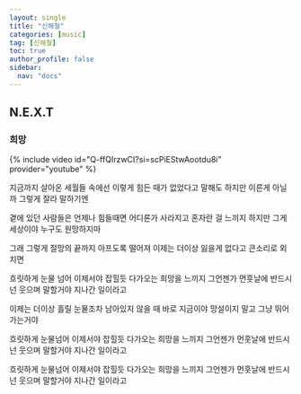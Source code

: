 ```yaml
---
layout: single
title: "신해철"
categories: [music]
tag: [신해철]
toc: true
author_profile: false
sidebar:
  nav: "docs"
---
```

## N.E.X.T
### 희망
{% include video id="Q-ffQIrzwCI?si=scPiEStwAootdu8i" provider="youtube" %}

지금까지 살아온 세월들 속에선
이렇게 힘든 때가 없었다고 말해도
하지만 이른게 아닐까
그렇게 잘라 말하기엔

곁에 있던 사람들은 언제나 힘들때면
어디론가 사라지고 혼자란 걸 느끼지
하지만 그게 세상이야
누구도 원망하지마

그래 그렇게 절망의 끝까지 아프도록 떨어져
이제는 더이상 잃을게 없다고
큰소리로 외치면

흐릿하게 눈물 넘어
이제서야 잡힐듯 다가오는 희망을 느끼지
그언젠가 먼훗날에
반드시 넌 웃으며 말할거야
지나간 일이라고

이제는 더이상 흘릴 눈물조차 남아있지 않을 때
바로 지금이야 망설이지 말고
그냥 뛰어 가는거야

흐릿하게 눈물넘어
이제서야 잡힐듯 다가오는 희망을 느끼지
그언젠가 먼훗날에
반드시 넌 웃으며 말할거야
지나간 일이라고

흐릿하게 눈물넘어
이제서야 잡힐듯 다가오는 희망을 느끼지
그언젠가 먼훗날에
반드시 넌 웃으며 말할거야
지나간 일이라고
